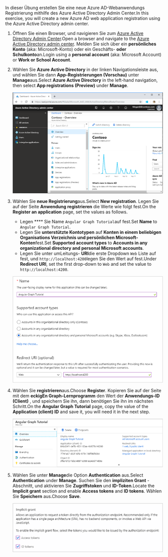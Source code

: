 <!-- markdownlint-disable MD002 MD041 -->

<span data-ttu-id="7b981-101">In dieser Übung erstellen Sie eine neue Azure AD-Webanwendungs Registrierung mithilfe des Azure Active Directory Admin Center.</span><span class="sxs-lookup"><span data-stu-id="7b981-101">In this exercise, you will create a new Azure AD web application registration using the Azure Active Directory admin center.</span></span>

1. <span data-ttu-id="7b981-102">Öffnen Sie einen Browser, und navigieren Sie zum [Azure Active Directory Admin Center](https://aad.portal.azure.com).</span><span class="sxs-lookup"><span data-stu-id="7b981-102">Open a browser and navigate to the [Azure Active Directory admin center](https://aad.portal.azure.com).</span></span> <span data-ttu-id="7b981-103">Melden Sie sich über ein **persönliches Konto** (aka: Microsoft-Konto) oder ein Geschäfts- **oder Schulkonto**an.</span><span class="sxs-lookup"><span data-stu-id="7b981-103">Login using a **personal account** (aka: Microsoft Account) or **Work or School Account**.</span></span>

1. <span data-ttu-id="7b981-104">Wählen Sie **Azure Active Directory** in der linken Navigationsleiste aus, und wählen Sie dann **App-Registrierungen (Vorschau)** unter **Manage**aus.</span><span class="sxs-lookup"><span data-stu-id="7b981-104">Select **Azure Active Directory** in the left-hand navigation, then select **App registrations (Preview)** under **Manage**.</span></span>

    ![<span data-ttu-id="7b981-105">Screenshot der APP-Registrierungen</span><span class="sxs-lookup"><span data-stu-id="7b981-105">A screenshot of the App registrations</span></span> ](./images/aad-portal-app-registrations.png)

1. <span data-ttu-id="7b981-106">Wählen Sie **neue Registrierung**aus.</span><span class="sxs-lookup"><span data-stu-id="7b981-106">Select **New registration**.</span></span> <span data-ttu-id="7b981-107">Legen Sie auf der Seite **Anwendung registrieren** die Werte wie folgt fest.</span><span class="sxs-lookup"><span data-stu-id="7b981-107">On the **Register an application** page, set the values as follows.</span></span>

    - <span data-ttu-id="7b981-108">Legen \*\*\*\* Sie Name `Angular Graph Tutorial`auf fest.</span><span class="sxs-lookup"><span data-stu-id="7b981-108">Set **Name** to `Angular Graph Tutorial`.</span></span>
    - <span data-ttu-id="7b981-109">Legen Sie **unterstützte Kontotypen** auf **Konten in einem beliebigen Organisations Verzeichnis und persönlichen Microsoft-Konten**fest.</span><span class="sxs-lookup"><span data-stu-id="7b981-109">Set **Supported account types** to **Accounts in any organizational directory and personal Microsoft accounts**.</span></span>
    - <span data-ttu-id="7b981-110">Legen Sie unter umLeitungs- **URI**die erste Dropdown `Web` Liste auf fest, und `http://localhost:4200`legen Sie den Wert auf fest.</span><span class="sxs-lookup"><span data-stu-id="7b981-110">Under **Redirect URI**, set the first drop-down to `Web` and set the value to `http://localhost:4200`.</span></span>

    ![Screenshot der Seite "Registrieren einer Anwendung"](./images/aad-register-an-app.png)

1. <span data-ttu-id="7b981-112">Wählen Sie **registrieren**aus.</span><span class="sxs-lookup"><span data-stu-id="7b981-112">Choose **Register**.</span></span> <span data-ttu-id="7b981-113">Kopieren Sie auf der Seite mit dem **eckigEn Graph-Lernprogramm** den Wert der **Anwendungs-ID (Client)** , und speichern Sie ihn, dann benötigen Sie ihn im nächsten Schritt.</span><span class="sxs-lookup"><span data-stu-id="7b981-113">On the **Angular Graph Tutorial** page, copy the value of the **Application (client) ID** and save it, you will need it in the next step.</span></span>

    ![Screenshot der Anwendungs-ID der neuen App-Registrierung](./images/aad-application-id.png)

1. <span data-ttu-id="7b981-115">Wählen Sie unter **Manage**die Option **Authentication** aus.</span><span class="sxs-lookup"><span data-stu-id="7b981-115">Select **Authentication** under **Manage**.</span></span> <span data-ttu-id="7b981-116">Suchen Sie den **impliziten Grant** -Abschnitt, und aktivieren Sie **Zugriffstoken** und **ID-Token**.</span><span class="sxs-lookup"><span data-stu-id="7b981-116">Locate the **Implicit grant** section and enable **Access tokens** and **ID tokens**.</span></span> <span data-ttu-id="7b981-117">Wählen Sie **Speichern** aus.</span><span class="sxs-lookup"><span data-stu-id="7b981-117">Choose **Save**.</span></span>

    ![Screenshot des impliziten Grant-Abschnitts](./images/aad-implicit-grant.png)
